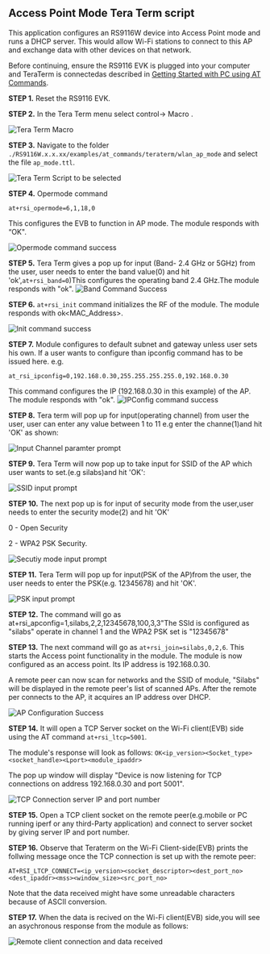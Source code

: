 ## Access Point Mode Tera Term script
This application configures an RS9116W device into Access Point mode and runs a DHCP server. This would allow Wi-Fi stations to connect to this AP and exchange data with other devices on that network.

Before continuing, ensure the RS9116 EVK is plugged into your computer and TeraTerm is connectedas described in [Getting Started with PC using AT Commands](http://docs.silabs.com/rs9116-wiseconnect/2.4/wifibt-wc-getting-started-with-pc/). 

**STEP 1.** Reset the RS9116 EVK.

**STEP 2.** In the Tera Term menu select control-> Macro .

![Tera Term Macro](./resources/tera-term-macro.png)

**STEP 3.** Navigate to the folder `./RS9116W.x.x.xx/examples/at_commands/teraterm/wlan_ap_mode`  and select the file `ap_mode.ttl`.

![Tera Term Script to be selected](./resources/tera-term-scripts-ap-mode.png)

**STEP 4.** Opermode command 

`at+rsi_opermode=6,1,18,0`
 

 This configures the EVB to function in AP mode. The module responds with “OK".

![Opermode command success](./resources/accesspoint-mode-prompt-opermode.png)

**STEP 5.** Tera Term gives a pop up for input (Band- 2.4 GHz or 5GHz) from the user, user needs to enter the band value(0) and hit 'ok',`at+rsi_band=0`)This configures the operating band 2.4 GHz.The module responds with "ok".
![Band Command Success](./resources/accesspoint-mode-prompt-band.png)


**STEP 6.** `at+rsi_init` command initializes the RF of the module. The module responds with ok<MAC_Address>.

![Init command success](./resources/accesspoint-mode-prompt-init.png)

**STEP 7.** Module configures to default subnet and gateway unless user sets his own. If a user wants to configure than ipconfig command has to be issued here. e.g.

`at_rsi_ipconfig=0,192.168.0.30,255.255.255.255.0,192.168.0.30`
 

This command configures the IP (192.168.0.30 in this example) of the AP. The module responds with "ok".
![IPConfig command success](./resources/accesspoint-mode-prompt-ipconfig.png)

**STEP 8.** Tera term will pop up for input(operating channel) from user the user, user can enter any value between 1 to 11 e.g enter the channe(1)and hit 'OK' as shown:

![Input Channel paramter prompt](./resources/accesspoint-mode-prompt-channel.png)

**STEP 9.** Tera Term will now pop up to take input for SSID of the AP which user wants to set.(e.g silabs)and hit 'OK':

![SSID input prompt](./resources/accesspoint-mode-prompt-ssid.png)

**STEP 10.** The next pop up is for input of security mode from the user,user needs to enter the security mode(2) and hit 'OK'

0 - Open Security 

2 - WPA2 PSK Security.

![Secutiy mode input prompt](./resources/accesspoint-mode-prompt-security-mode.png)

**STEP 11.** Tera Term will pop up for input(PSK of the AP)from the user, the user needs to enter the PSK(e.g. 12345678) and hit 'OK'.

![PSK input prompt](./resources/accesspoint-mode-psk.png)

**STEP 12.** The command will go as at+rsi_apconfig=1,silabs,2,2,12345678,100,3,3"The SSId is configured as "silabs" operate in channel 1 and the WPA2 PSK set is "12345678"

**STEP 13.** The next command will go as `at+rsi_join=silabs,0,2,6`.  This starts the Access point functionality in the module. The module is now configured as an access point. Its IP address is 192.168.0.30.
            
 A remote peer can now scan for networks and the SSID of module, "Silabs" will be displayed in the remote peer's list of scanned APs.  After the remote per connects to the AP, it acquires an IP address over DHCP.

![AP Configuration Success](./resources/accesspoint-mode-prompt-apconfig-sucess.png)

**STEP 14.** It will open a TCP Server socket on the Wi-Fi client(EVB) side using the AT command `at+rsi_ltcp=5001`.

The module's response will look as follows:
`OK<ip_version><Socket_type><socket_handle><Lport><module_ipaddr>`

The pop up window will display "Device is now listening for TCP connections on address 192.168.0.30 and port 5001".

![TCP Connection server IP and port number](./resources/accesspoint-mode-prompt-tcp-connection.png)


**STEP 15.** Open a TCP client socket on the remote peer(e.g.mobile or PC running iperf or any third-Party application) and connect to server socket by giving server IP and port number.

**STEP 16.** Observe that Teraterm on the Wi-Fi Client-side(EVB) prints the follwing message once the TCP connection is set up with the remote peer:

`AT+RSI_LTCP_CONNECT=<ip_version><socket_descriptor><dest_port_no><dest_ipaddr><mss><window_size><src_port_no>`

Note that the data received might have some unreadable characters because of ASCII conversion.

**STEP 17.** When the data is recived on the Wi-Fi client(EVB) side,you will see an asychronous response from the module as follows:

![Remote client connection and data received](./resources/accesspoint-mode-prompt-ltcp-connection.png)

